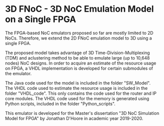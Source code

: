 # 3D FNoC - 3D NoC Emulation Model on a Single FPGA

The FPGA-based NoC emulators proposed so far are mostly limited to 2D NoCs. Therefore, we extend the 2D FNoC emulation model to 3D using a single FPGA. 

The proposed model takes advantage of 3D Time-Division-Multiplexing (TDM) and aclustering method to be able to emulate large (up to 10,648 nodes) NoC designs. 
In order to acquire an estimate of the resource usage on FPGA, a VHDL implementation is developed for certain submodules of the emulator. 

The Java code used for the model is included in the folder "SW_Model".
The VHDL code used to estimate the resource usage is included in the folder "VHDL_code". This only contains the code used for the router and IP core modules. 
The VHDL code used for the memory is generated using Python scripts, included in the folder "Python_scripts".

This emulator is developed for the Master's dissertation "3D NoC Simulation  Model for FPGA" by Jonathan D'Hoore in academic year 2019-2020.

